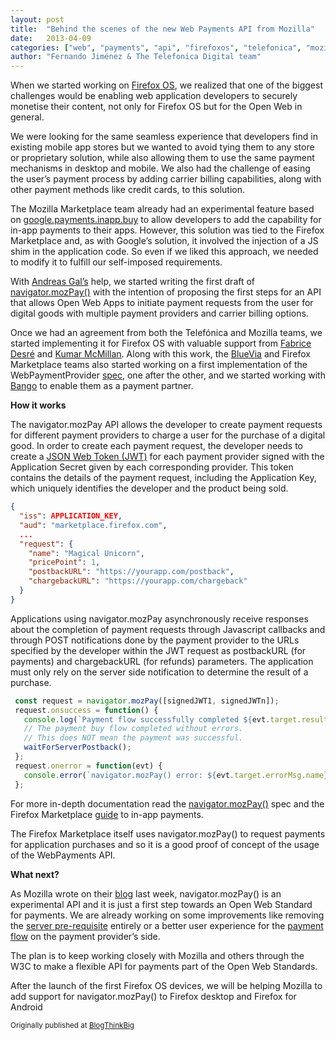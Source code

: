 ```yaml
---
layout: post
title:  "Behind the scenes of the new Web Payments API from Mozilla"
date:   2013-04-09
categories: ["web", "payments", "api", "firefoxos", "telefonica", "mozilla"]
author: "Fernando Jiménez & The Telefonica Digital team"
---
```



When we started working on [Firefox OS](http://blog.digital.telefonica.com/?press-release=telefonica-outlines-launch-plans-for-firefox-os), we realized that one of the biggest challenges would be enabling web application developers to securely monetise their content, not only for Firefox OS but for the Open Web in general.

We were looking for the same seamless experience that developers find in existing mobile app stores but we wanted to avoid tying them to any store or proprietary solution, while also allowing them to use the same payment mechanisms in desktop and mobile. We also had the challenge of easing the user’s payment process by adding carrier billing capabilities, along with other payment methods like credit cards, to this solution.

The Mozilla Marketplace team already had an experimental feature based on [google.payments.inapp.buy](https://developers.google.com/commerce/wallet/digital/docs/index) to allow developers to add the capability for in-app payments to their apps. However, this solution was tied to the Firefox Marketplace and, as with Google’s solution, it involved the injection of a JS shim in the application code. So even if we liked this approach, we needed to modify it to fulfill our self-imposed requirements.

With [Andreas Gal’s](http://andreasgal.com/) help, we started writing the first draft of [navigator.mozPay()](https://docs.google.com/document/d/1NLKbHVPQXa9uvDBC3cfgOD7sIrtIxi0qDoXMQrxcCsI/edit) with the intention of proposing the first steps for an API that allows Open Web Apps to initiate payment requests from the user for digital goods with multiple payment providers and carrier billing options.

Once we had an agreement from both the Telefónica and Mozilla teams, we started implementing it for Firefox OS with valuable support from [Fabrice Desré](https://github.com/fabricedesre) and [Kumar McMillan](https://github.com/kumar303). Along with this work, the [BlueVia](http://bluevia.com/) and Firefox Marketplace teams also started working on a first implementation of the WebPaymentProvider [spec](https://wiki.mozilla.org/WebAPI/WebPaymentProvider), one after the other, and we started working with [Bango](http://bango.com/) to enable them as a payment partner.

**How it works**

The navigator.mozPay API allows the developer to create payment requests for different payment providers to charge a user for the purchase of a digital good. In order to create each payment request, the developer needs to create a [JSON Web Token (JWT)](http://openid.net/specs/draft-jones-json-web-token-07.html) for each payment provider signed with the Application Secret given by each corresponding provider. This token contains the details of the payment request, including the Application Key, which uniquely identifies the developer and the product being sold.

```json
{
  "iss": APPLICATION_KEY,
  "aud": "marketplace.firefox.com",
  ...
  "request": {
    "name": "Magical Unicorn",
    "pricePoint": 1,
    "postbackURL": "https://yourapp.com/postback",
    "chargebackURL": "https://yourapp.com/chargeback"
  }
}
```

Applications using navigator.mozPay asynchronously receive responses about the completion of payment requests through Javascript callbacks and through POST notifications done by the payment provider to the URLs specified by the developer within the JWT request as postbackURL (for payments) and chargebackURL (for refunds) parameters. The application must only rely on the server side notification to determine the result of a purchase.

```js
 const request = navigator.mozPay([signedJWT1, signedJWTn]);
 request.onsuccess = function() {
   console.log(`Payment flow successfully completed ${evt.target.result}`);
   // The payment buy flow completed without errors.
   // This does NOT mean the payment was successful.
   waitForServerPostback();
 };
 request.onerror = function(evt) {
   console.error(`navigator.mozPay() error: ${evt.target.errorMsg.name}`);
 };
```

For more in-depth documentation read the [navigator.mozPay()](https://wiki.mozilla.org/WebAPI/WebPayment) spec and the Firefox Marketplace [guide](https://developer.mozilla.org/en-US/docs/Apps/Publishing/In-app_payments) to in-app payments.

The Firefox Marketplace itself uses navigator.mozPay() to request payments for application purchases and so it is a good proof of concept of the usage of the WebPayments API.

**What next?**

As Mozilla wrote on their [blog](https://hacks.mozilla.org/2013/04/introducing-navigator-mozpay-for-web-payments/) last week, navigator.mozPay() is an experimental API and it is just a first step towards an Open Web Standard for payments. We are already working on some improvements like removing the [server pre-requisite](https://groups.google.com/forum/?fromgroups=#!topic/mozilla.dev.webapps/0vUFHASyWB4) entirely or a better user experience for the [payment flow](https://groups.google.com/forum/?fromgroups=#!topic/mozilla.dev.b2g/4-FVBgM577I) on the payment provider’s side.

The plan is to keep working closely with Mozilla and others through the W3C to make a flexible API for payments part of the Open Web Standards.

After the launch of the first Firefox OS devices, we will be helping Mozilla to add support for navigator.mozPay() to Firefox desktop and Firefox for Android

<small>Originally published at [BlogThinkBig](http://en.blogthinkbig.com/2013/04/09/mozilla-web-payments-api/)</small>
